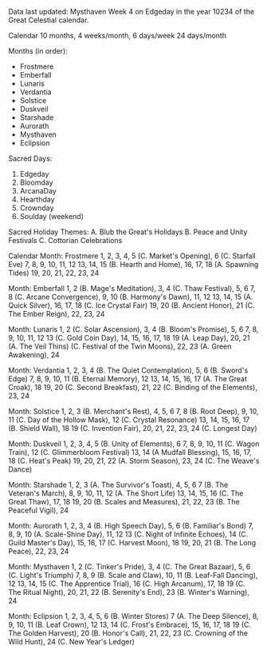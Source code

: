 Data last updated: Mysthaven Week 4 on Edgeday in the year 10234 of the Great Celestial calendar.

Calendar
10 months, 4 weeks/month, 6 days/week
24 days/month

Months (in order):
- Frostmere
- Emberfall
- Lunaris
- Verdantia
- Solstice
- Duskveil
- Starshade
- Aurorath
- Mysthaven
- Eclipsion

Sacred Days:
1. Edgeday
2. Bloomday
3. ArcanaDay
4. Hearthday
5. Crownday
6. Soulday (weekend)

Sacred Holiday Themes:
A. Blub the Great's Holidays
B. Peace and Unity Festivals
C. Cottorian Celebrations


Calendar
Month: Frostmere
1, 2, 3, 4, 5 (C. Market's Opening), 6 (C. Starfall Eve)
7, 8, 9, 10, 11, 12
13, 14, 15 (B. Hearth and Home), 16, 17, 18 (A. Spawning Tides)
19, 20, 21, 22, 23, 24

Month: Emberfall
1, 2 (B. Mage's Meditation), 3, 4 (C. Thaw Festival), 5, 6
7, 8 (C. Arcane Convergence), 9, 10 (B. Harmony's Dawn), 11, 12
13, 14, 15 (A. Quick Silver), 16, 17, 18 (C. Ice Crystal Fair)
19, 20 (B. Ancient Honor), 21 (C. The Ember Reign), 22, 23, 24

Month: Lunaris
1, 2 (C. Solar Ascension), 3, 4 (B. Bloom's Promise), 5, 6
7, 8, 9, 10, 11, 12
13 (C. Gold Coin Day), 14, 15, 16, 17, 18
19 (A. Leap Day), 20, 21 (A. The Veil Thins) (C. Festival of the Twin Moons), 22, 23 (A. Green Awakening), 24 

Month: Verdantia
1, 2, 3, 4 (B. The Quiet Contemplation), 5, 6 (B. Sword's Edge)
7, 8, 9, 10, 11 (B. Eternal Memory), 12
13, 14, 15, 16, 17 (A. The Great Croak), 18 
19, 20 (C. Second Breakfast), 21, 22 (C. Binding of the Elements), 23, 24

Month: Solstice
1, 2, 3 (B. Merchant's Rest), 4, 5, 6
7, 8 (B. Root Deep), 9, 10, 11 (C. Day of the Hollow Mask), 12 (C. Crystal Resonance)
13, 14, 15, 16, 17 (B. Shield Wall), 18
19 (C. Invention Fair), 20, 21, 22, 23, 24 (C. Longest Day)

Month: Duskveil
1, 2, 3, 4, 5 (B. Unity of Elements), 6
7, 8, 9, 10, 11 (C. Wagon Train), 12 (C. Glimmerbloom Festival)
13, 14 (A Mudfall Blessing), 15, 16, 17, 18 (C. Heat's Peak)
19, 20, 21, 22 (A. Storm Season), 23, 24 (C. The Weave's Dance)

Month: Starshade
1, 2, 3 (A. The Survivor's Toast), 4, 5, 6 
7 (B. The Veteran's March), 8, 9, 10, 11, 12 (A. The Short Life)
13, 14, 15, 16 (C. The Great Thaw), 17, 18
19, 20 (B. Scales and Measures), 21, 22, 23 (B. The Peaceful Vigil), 24

Month: Aurorath
1, 2, 3, 4 (B. High Speech Day), 5, 6 (B. Familiar's Bond)
7, 8, 9, 10 (A. Scale-Shine Day), 11, 12 
13 (C. Night of Infinite Echoes), 14 (C. Guild Master's Day), 15, 16, 17 (C. Harvest Moon), 18
19, 20, 21 (B. The Long Peace), 22, 23, 24

Month: Mysthaven
1, 2 (C. Tinker's Pride), 3, 4 (C. The Great Bazaar), 5, 6 (C. Light's Triumph)
7, 8, 9 (B. Scale and Claw), 10, 11 (B. Leaf-Fall Dancing), 12
13, 14, 15 (C. The Apprentice Trial), 16 (C. High Arcanum), 17, 18
19 (C. The Ritual Night), 20, 21, 22 (B. Serenity's End), 23 (B. Winter's Warning), 24

Month: Eclipsion
1, 2, 3, 4, 5, 6 (B. Winter Stores)
7 (A. The Deep Silence), 8, 9, 10, 11 (B. Leaf Crown), 12 
13, 14 (C. Frost's Embrace), 15, 16, 17, 18
19 (C. The Golden Harvest), 20 (B. Honor's Call), 21, 22, 23 (C. Crowning of the Wild Hunt), 24 (C. New Year's Ledger)